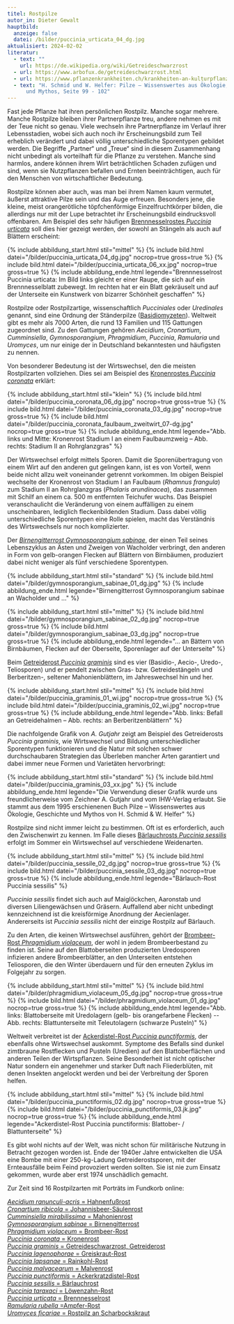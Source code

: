 ```yaml
---
titel: Rostpilze
autor_in: Dieter Gewalt
hauptbild:
  anzeige: false
  datei: /bilder/puccinia_urticata_04_dg.jpg
aktualisiert: 2024-02-02
literatur:
  - text: ""
    url: https://de.wikipedia.org/wiki/Getreideschwarzrost
  - url: https://www.arbofux.de/getreideschwarzrost.html
  - url: https://www.pflanzenkrankheiten.ch/krankheiten-an-kulturpflanzen/getreide-mais/roggen/puccinia-graminis-secalis
  - text: "H. Schmid und W. Helfer: Pilze – Wissenswertes aus Ökologie, Geschichte
      und Mythos, Seite 99 - 102"
---
```

Fast jede Pflanze hat ihren persönlichen Rostpilz. Manche sogar mehrere. Manche Rostpilze bleiben ihrer Partnerpflanze treu, andere nehmen es mit der Teue nicht so genau. Viele wechseln ihre Partnerpflanze im Verlauf ihrer Lebensstadien, wobei sich auch noch ihr Erscheinungsbild zum Teil erheblich verändert und dabei völlig unterschiedliche Sporentypen gebildet werden. Die Begriffe „Partner“ und „Treue“ sind in diesem Zusammenhang nicht unbedingt als vorteilhaft für die Pflanze zu verstehen. Manche sind harmlos, andere können ihrem Wirt beträchtlichen Schaden zufügen und sind, wenn sie Nutzpflanzen befallen und Ernten beeinträchtigen, auch für den Menschen von wirtschaftlicher Bedeutung.

Rostpilze können aber auch, was man bei ihrem Namen kaum vermutet, äußerst attraktive Pilze sein und das Auge erfreuen. Besonders jene, die kleine, meist orangerötliche töpfchenförmige Einzelfruchtkörper bilden, die allerdings nur mit der Lupe betrachtet ihr Erscheinungsbild eindrucksvoll offenbaren. Am Beispiel des sehr häufigen [Brennnesselrostes *Puccinia urticata*](/pilze/puccinia-urticata-brennnesselrost) soll dies hier gezeigt werden, der sowohl an Stängeln als auch auf Blättern erscheint:

{% include abbildung_start.html stil="mittel" %}
{% include bild.html datei="/bilder/puccinia_urticata_04_dg.jpg" nocrop=true gross=true %}
{% include bild.html datei="/bilder/puccinia_urticata_06_xx.jpg" nocrop=true gross=true %}
{% include abbildung_ende.html legende="Brennnesselrost Puccinia urticata: Im Bild links gleicht er einer Raupe, die sich auf ein Brennnesselblatt zubewegt. Im rechten hat er ein Blatt gekräuselt und auf der Unterseite ein Kunstwerk von bizarrer Schönheit geschaffen" %}

Rostpilze oder Rostpilzartige, wissenschaftlich *Pucciniales* oder *Uredinales* genannt, sind eine Ordnung der Ständerpilze ([Basidiomyzeten](*Basidiomyzeten* "Glossar")). Weltweit gibt es mehr als 7000 Arten, die rund 13 Familien und 115 Gattungen zugeordnet sind.  Zu den Gattungen gehören *Aecidium*, *Cronartium*, *Cumminsiella*, *Gymnosporangium*, *Phragmidium*, *Puccinia*, *Ramularia* und *Uromyces*, um nur einige der in Deutschland bekanntesten und häufigsten zu nennen.

Von besonderer Bedeutung ist der Wirtswechsel, den die meisten Rostpilzarten vollziehen. Dies sei am Beispiel des [Kronenrostes *Puccinia coronata*](/pilze/puccinia-coronata-kronenrost) erklärt:

{% include abbildung_start.html stil="klein" %}
{% include bild.html datei="/bilder/puccinia_coronata_06_dg.jpg" nocrop=true gross=true %}
{% include bild.html datei="/bilder/puccinia_coronata_03_dg.jpg" nocrop=true gross=true %}
{% include bild.html datei="/bilder/puccinia_coronata_faulbaum_zweitwirt_07-dg.jpg" nocrop=true gross=true %}
{% include abbildung_ende.html legende="Abb. links und Mitte: Kronenrost Stadium I an einem Faulbaumzweig – Abb. rechts: Stadium II an Rohrglanzgras" %}

Der Wirtswechsel erfolgt mittels Sporen. Damit die Sporenübertragung von einem Wirt auf den anderen gut gelingen kann, ist es von Vorteil, wenn beide nicht allzu weit voneinander getrennt vorkommen. Im obigen Beispiel wechselte der Kronenrost von Stadium I an Faulbaum (*Rhamnus frangula*) zum Stadium II an Rohrglanzgras (*Phalaris arundinacea*), das zusammen mit Schilf an einem ca. 500 m entfernten Teichufer wuchs. Das Beispiel veranschaulicht die Veränderung von einem auffälligen zu einem unscheinbaren, lediglich fleckenbildenden Stadium. Dass dabei völlig unterschiedliche Sporentypen eine Rolle spielen, macht das Verständnis des Wirtswechsels nur noch komplizierter.

Der *[Birnengitterrost Gymnosporangium sabinae](/pilze/gymnosporangium-sabinae-birnengitterrost)*, der einen Teil seines Lebenszyklus an Ästen und Zweigen von Wacholder verbringt, den anderen in Form von gelb-orangen Flecken auf Blättern von Birnbäumen, produziert dabei nicht weniger als fünf verschiedene Sporentypen.

{% include abbildung_start.html stil="standard" %}
{% include bild.html datei="/bilder/gymnosporangium_sabinae_01_dg.jpg" %}
{% include abbildung_ende.html legende="Birnengitterrost Gymnosporangium sabinae an Wacholder und …" %}

{% include abbildung_start.html stil="mittel" %}
{% include bild.html datei="/bilder/gymnosporangium_sabinae_02_dg.jpg" nocrop=true gross=true %}
{% include bild.html datei="/bilder/gymnosporangium_sabinae_03_dg.jpg" nocrop=true gross=true %}
{% include abbildung_ende.html legende="… an Bättern von Birnbäumen, Flecken auf der Oberseite, Sporenlager auf der Unterseite" %}

Beim [Getreiderost *Puccinia graminis*](/pilze/puccinia-graminis-getreideschwarzrost-getreiderost) sind es vier (Basidio-, Aecio-, Uredo-, Teliosporen) und er pendelt zwischen Gras- bzw. Getreidestängeln und Berberitzen-, seltener Mahonienblättern, im Jahreswechsel hin und her.

{% include abbildung_start.html stil="mittel" %}
{% include bild.html datei="/bilder/puccinia_graminis_01_wi.jpg" nocrop=true gross=true %}
{% include bild.html datei="/bilder/puccinia_graminis_02_wi.jpg" nocrop=true gross=true %}
{% include abbildung_ende.html legende="Abb. links: Befall an Getreidehalmen – Abb. rechts: an Berberitzenblättern" %}

Die nachfolgende Grafik von *A. Gutjahr* zeigt am Beispiel des Getreiderosts *Puccinia graminis*, wie Wirtswechsel und Bildung unterschiedlicher Sporentypen funktionieren und die Natur mit solchen schwer durchschaubaren Strategien das Überleben mancher Arten garantiert und dabei immer neue Formen und Varietäten hervorbringt:

{% include abbildung_start.html stil="standard" %}
{% include bild.html datei="/bilder/puccinia_graminis_03_xx.jpg" %}
{% include abbildung_ende.html legende="Die Verwendung dieser Grafik wurde uns freundlicherweise vom Zeichner A. Gutjahr und vom IHW-Verlag erlaubt. Sie stammt aus dem 1995 erschienenen Buch Pilze – Wissenswertes aus Ökologie, Geschichte und Mythos von H. Schmid & W. Helfer" %}

Rostpilze sind nicht immer leicht zu bestimmen. Oft ist es erforderlich, auch den Zwischenwirt zu kennen. Im Falle dieses [Bärlauchrosts *Puccinia sessilis*](/pilze/puccinia-sessilis-bärlauchrost) erfolgt im Sommer ein Wirtswechsel auf verschiedene Weidenarten.

{% include abbildung_start.html stil="mittel" %}
{% include bild.html datei="/bilder/puccinia_sessile_02_dg.jpg" nocrop=true gross=true %}
{% include bild.html datei="/bilder/puccinia_sessile_03_dg.jpg" nocrop=true gross=true %}
{% include abbildung_ende.html legende="Bärlauch-Rost Puccinia sessilis" %}

*Puccinia sessilis* findet sich auch auf Maiglöckchen, Aaronstab und diversen Liliengewächsen und Gräsern. Auffallend aber nicht unbedingt kennzeichnend ist die kreisförmige Anordnung der Aecienlager. Andererseits ist *Puccinia sessilis* nicht der einzige Rostpilz auf Bärlauch.

Zu den Arten, die keinen Wirtswechsel ausführen, gehört der [Brombeer-Rost *Phragmidium violaceum*](/pilze/phragmidium-violaceum-brombeer-rost), der wohl in jedem Brombeerbestand zu finden ist. Seine auf den Blattoberseiten produzierten Uredosporen infizieren andere Brombeerblätter, an den Unterseiten entstehen Teliosporen, die den Winter überdauern und für den erneuten Zyklus im Folgejahr zu sorgen.

{% include abbildung_start.html stil="mittel" %}
{% include bild.html datei="/bilder/phragmidium_violaceum_05_dg.jpg" nocrop=true gross=true %}
{% include bild.html datei="/bilder/phragmidium_violaceum_01_dg.jpg" nocrop=true gross=true %}
{% include abbildung_ende.html legende="Abb. links: Blattoberseite mit Uredolagern (gelb- bis orangefarbene Flecken) -- Abb. rechts: Blattunterseite mit Teleutolagern (schwarze Pusteln)" %}

Weltweit verbreitet ist der [Ackerdistel-Rost *Puccinia punctiformis*](/pilze/puccinia-punctiformis-ackerkratzdistel-rost), der ebenfalls ohne Wirtswechsel auskommt. Symptome des Befalls sind dunkel zimtbraune Rostflecken und Pusteln (Uredien) auf den Blattoberflächen und anderen Teilen der Wirtspflanzen. Seine Besonderheit ist nicht optischer Natur sondern ein angenehmer und starker Duft nach Fliederblüten, mit denen Insekten angelockt werden und bei der Verbreitung der Sporen helfen.

{% include abbildung_start.html stil="mittel" %}
{% include bild.html datei="/bilder/puccinia_punctiformis_02.dg.jpg" nocrop=true gross=true %}
{% include bild.html datei="/bilder/puccinia_punctiformis_03.jk.jpg" nocrop=true gross=true %}
{% include abbildung_ende.html legende="Ackerdistel-Rost Puccinia punctiformis: Blattober- / Blattunterseite" %}

Es gibt wohl nichts auf der Welt, was nicht schon für militärische Nutzung in Betracht gezogen worden ist. Ende der 1940er Jahre entwickelten die USA eine Bombe mit einer 250-kg-Ladung Getreiderostsporen, mit der Ernteausfälle beim Feind provoziert werden sollten. Sie ist nie zum Einsatz gekommen, wurde aber erst 1974 unschädlich gemacht.

Zur Zeit sind 16 Rostpilzarten mit Porträts im Fundkorb online:

[*Aecidium ranunculi-acris* = Hahnenfußrost](/pilze/aecidium-ranunculi-acris-hahnenfußrost)\
[*Cronartium ribicola* = Johannisbeer-Säulenrost](/pilze/cronartium-ribicola-johannisbeer-saulenrost)\
[*Cumminsiella mirabilissima* = Mahonienrost](/pilze/cumminsiella-mirabilissima-mahonienrost)\
[*Gymnosporangium sabinae* = Birnengitterrost](/pilze/gymnosporangium-sabinae-birnengitterrost)\
[*Phragmidium violaceum* = Brombeer-Rost](/pilze/phragmidium-violaceum-brombeer-rost)\
[*Puccinia coronata* = Kronenrost](/pilze/puccinia-coronata-kronenrost)\
[*Puccinia graminis* = Getreideschwarzrost, Getreiderost](/pilze/puccinia-graminis-getreideschwarzrost-getreiderost)\
[*Puccinia lagenophorae* = Greiskraut-Rost](/pilze/puccinia-lagenophorae-greiskraut-rost)\
[*Puccinia lapsanae* = Rainkohl-Rost](/pilze/puccinia-lapsanae-rainkohl-rost)\
[*Puccinia malvacearum* = Malvenrost](/pilze/puccinia-malvacearum-malvenrost)\
[*Puccinia punctiformis* = Ackerkratzdistel-Rost](/pilze/puccinia-punctiformis-ackerkratzdistel-rost)\
[*Puccinia sessilis* = Bärlauchrost](/pilze/puccinia-sessilis-bärlauchrost)\
[*Puccinia taraxaci* = Löwenzahn-Rost](/pilze/puccinia-taraxaci-löwenzahn-rost)\
[*Puccinia urticata* = Brennnesselrost](/pilze/puccinia-urticata-brennnesselrost)\
[*Ramularia rubella* =Ampfer-Rost](/pilze/ramularia-rubella-ampfer-rost)\
[*Uromyces ficariae* = Rostpilz an Scharbockskraut](/pilze/uromyces-ficariae-rostpilz-an-scharbockskraut)